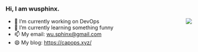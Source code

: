 ### Hi, I am wusphinx.

<img align="right" src="https://github-readme-stats.vercel.app/api?username=wusphinx&show_icons=true&icon_color=0366d6&text_color=24292e&bg_color=ffffff&hide_title=true" />

- 🔭 I’m currently working on DevOps
- 🌱 I’m currently learning something funny
- 📫 My email: wu.sphinx@gmail.com
- 😄 My blog: https://capops.xyz/
